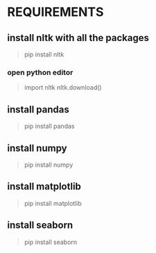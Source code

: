 # REQUIREMENTS

## install nltk with all the packages
> pip install nltk
### open python editor
> import nltk
> nltk.download()

## install pandas
> pip install pandas

## install numpy
> pip install numpy

## install matplotlib
> pip install matplotlib

## install seaborn
> pip install seaborn
